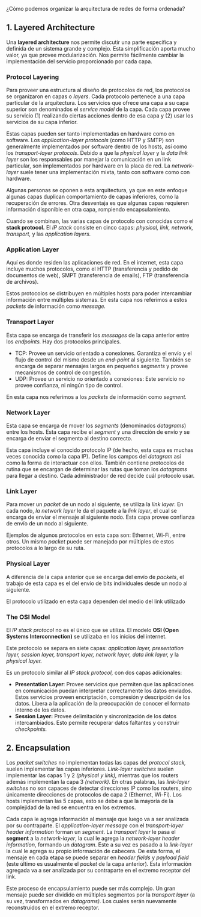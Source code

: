 ¿Cómo podemos organizar la arquitectura de redes de forma ordenada?

## 1. Layered Architecture

Una **layered architecture** nos permite discutir una parte específica y definida de un sistema grande y complejo. Esta simplificación aporta mucho valor, ya que provee modularización. Nos permite fácilmente cambiar la implementación del servicio proporcionado por cada capa.

### Protocol Layering

Para proveer una estructura al diseño de protocolos de red, los protocolos se organizaron en capas o *layers*. Cada protocolo pertenece a una capa particular de la arquitectura. Los servicios que ofrece una capa a su capa superior son denominados el *service model* de la capa. Cada capa provee su servicio (1) realizando ciertas acciones dentro de esa capa y (2) usar los servicios de su capa inferior.

Estas capas pueden ser tanto implementadas en hardware como en software. Los *application-layer protocols* (como HTTP y SMTP) son generalmente implementados por software dentro de los hosts, así como los *transport-layer protocols*. Debido a que la *physical layer* y la *data link layer* son los responsables por manejar la comunicación en un link particular, son implementados por hardware en la placa de red. La *network-layer* suele tener una implementación mixta, tanto con software como con hardware.

Algunas personas se oponen a esta arquitectura, ya que en este enfoque algunas capas duplican comportamiento de capas inferiores, como la recuperación de errores. Otra desventaja es que algunas capas requieren información disponible en otra capa, rompiendo encapsulamiento.

Cuando se combinan, las varias capas de protocolo con conocidas como el **stack protocol.** El *IP stack* consiste en cinco capas: *physical, link, network, transport,* y las *application layers.*

### Application Layer

Aquí es donde residen las aplicaciones de red. En el internet, esta capa incluye muchos protocolos, como el HTTP (transferencia y pedido de documentos de web), SMPT (transferencia de emails), FTP (transferencia de archivos).

Estos protocolos se distribuyen en múltiples hosts para poder intercambiar información entre múltiples sistemas. En esta capa nos referimos a estos *packets* de información como *message.*

### Transport Layer

Esta capa se encarga de transferir los *messages* de la capa anterior entre los *endpoints.* Hay dos protocolos principales.

- TCP: Provee un servicio orientado a conexiones. Garantiza el envío y el flujo de control del mismo desde un *end-point* al siguiente. También se encarga de separar mensajes largos en pequeños *segments* y provee mecanismos de control de congestión.
- UDP: Provee un servicio no orientado a conexiones: Este servicio no provee confianza, ni ningún tipo de control.

En esta capa nos referimos a los *packets* de información como *segment.*

### Network Layer

Esta capa se encarga de mover los *segments* (denominados *datagrams*) entre los hosts. Esta capa recibe el *segment* y una dirección de envío y se encarga de enviar el segmento al destino correcto.

Esta capa incluye el conocido protocolo IP (de hecho, esta capa es muchas veces conocida como la capa IP)**.** Define los campos del *datagram* así como la forma de interactuar con ellos. También contiene protocolos de rutina que se encargan de determinar las rutas que toman los *datagrams* para llegar a destino. Cada administrador de red decide cuál protocolo usar.

### Link Layer

Para mover un *packet* de un nodo al siguiente, se utiliza la *link layer*. En cada nodo, *la network layer* le da el paquete a la *link layer*, el cual se encarga de enviar el mensaje al siguiente nodo. Esta capa provee confianza de envío de un nodo al siguiente.

Ejemplos de algunos protocolos en esta capa son: Ethernet, Wi-Fi, entre otros. Un mismo *packet* puede ser manejado por múltiples de estos protocolos a lo largo de su ruta.

### Physical Layer

A diferencia de la capa anterior que se encarga del envío de *packets*, el trabajo de esta capa es el del envío de bits individuales desde un nodo al siguiente.

El protocolo utilizado en esta capa dependen del medio del link utilizado

### The OSI Model

El *IP stack protocol* no es el único que se utiliza. El modelo **OSI (Open Systems Interconnection)** se utilizaba en los inicios del internet.

Este protocolo se separa en siete capas: *application layer, presentation layer, session layer, transport layer, network layer, data link layer,* y la *physical layer.*

Es un protocolo similar al *IP stack protocol,* con dos capas adicionales:

- **Presentation Layer**: Provee servicios que permiten que las aplicaciones en comunicación puedan interpretar correctamente los datos enviados. Estos servicios proveen encriptación, compresión y descripción de los datos. Libera a la aplicación de la preocupación de conocer el formato interno de los datos.
- **Session Layer:** Provee delimitación y sincronización de los datos intercambiados. Esto permite recuperar datos faltantes y construir *checkpoints.*

## 2. Encapsulation

Los *packet switches* no implementan todas las capas del *protocol stack,* suelen implementar las capas inferiores. *Link-layer switches* suelen implementar las capas 1 y 2 *(physical y link),* mientras que los routers además implementan la capa 3 *(network).* En otras palabras, las *link-layer switches* no son capaces de detectar direcciones IP como los routers, sino únicamente direcciones de protocolos de capa 2 (Ethernet, Wi-Fi). Los hosts implementan las 5 capas, esto se debe a que la mayoría de la complejidad de la red se encuentra en los extremos.

Cada capa le agrega información al mensaje que luego va a ser analizada por su contraparte. El *application-layer message* con el *transport-layer header information* forman un *segment*. La *transport layer* le pasa el **segment** a la *network-layer*, la cual le agrega la *network-layer header information*, formando un *datagram*. Este a su vez es pasado a la *link-layer* la cual le agrega su propio información de cabecera. De esta forma, el mensaje en cada etapa se puede separar en *header fields* y *payload field* (este último es usualmente el *packet* de la capa anterior). Esta información agregada va a ser analizada por su contraparte en el extremo receptor del link.

Este proceso de encapsulamiento puede ser más complejo. Un gran mensaje puede ser dividido en múltiples segmentos por la *transport layer* (a su vez, transformados en *datagrams).* Los cuales serán nuevamente reconstruidos en el extremo receptor.
